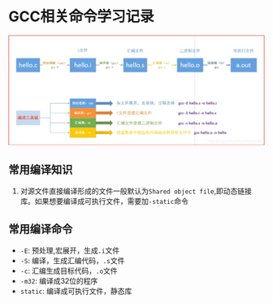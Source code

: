 # GCC相关命令学习记录
![](/image/20191102195053346.png)
## 常用编译知识
1. 对源文件直接编译形成的文件一般默认为`Shared object file`,即动态链接库。如果想要编译成可执行文件，需要加`-static`命令
## 常用编译命令
 - `-E`: 预处理,宏展开，生成`.i`文件
 - `-S`: 编译，生成汇编代码，`.s`文件
 - `-c`: 汇编生成目标代码，`.o`文件
 - `-m32`: 编译成32位的程序
 - `static`: 编译成可执行文件，静态库